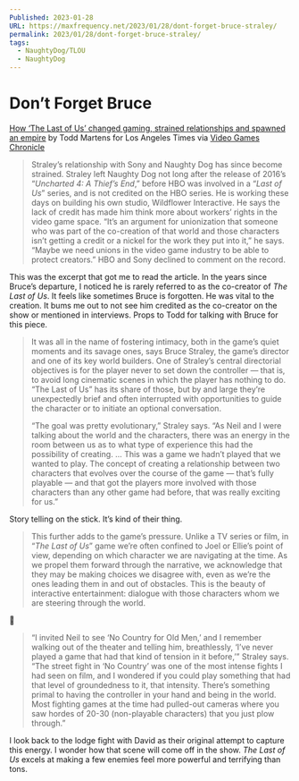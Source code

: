 ```yaml
---
Published: 2023-01-28
URL: https://maxfrequency.net/2023/01/28/dont-forget-bruce-straley/
permalink: 2023/01/28/dont-forget-bruce-straley/
tags:
  - NaughtyDog/TLOU
  - NaughtyDog
---
```

# Don’t Forget Bruce

[How ‘The Last of Us’ changed gaming, strained relationships and spawned an empire](https://www.latimes.com/entertainment-arts/story/2023-01-15/the-last-of-us-hbo-tv-show-video-game-history-neil-druckmann) by Todd Martens for Los Angeles Times via [Video Games Chronicle](https://www.videogameschronicle.com/news/the-last-of-us-co-director-calls-for-unionisation-after-not-getting-hbo-credit/)

> Straley’s relationship with Sony and Naughty Dog has since become strained. Straley left Naughty Dog not long after the release of 2016’s “*Uncharted 4: A Thief’s End*,” before HBO was involved in a “*Last of Us*” series, and is not credited on the HBO series. He is working these days on building his own studio, Wildflower Interactive. He says the lack of credit has made him think more about workers’ rights in the video game space. “It’s an argument for unionization that someone who was part of the co-creation of that world and those characters isn’t getting a credit or a nickel for the work they put into it,” he says. “Maybe we need unions in the video game industry to be able to protect creators.” HBO and Sony declined to comment on the record.

This was the excerpt that got me to read the article. In the years since Bruce’s departure, I noticed he is rarely referred to as the co-creator of *The Last of Us*. It feels like sometimes Bruce is forgotten. He was vital to the creation. It bums me out to not see him credited as the co-creator on the show or mentioned in interviews. Props to Todd for talking with Bruce for this piece.

> It was all in the name of fostering intimacy, both in the game’s quiet moments and its savage ones, says Bruce Straley, the game’s director and one of its key world builders. One of Straley’s central directorial objectives is for the player never to set down the controller — that is, to avoid long cinematic scenes in which the player has nothing to do. “The Last of Us” has its share of those, but by and large they’re unexpectedly brief and often interrupted with opportunities to guide the character or to initiate an optional conversation.
> 
> “The goal was pretty evolutionary,” Straley says. “As Neil and I were talking about the world and the characters, there was an energy in the room between us as to what type of experience this had the possibility of creating. … This was a game we hadn’t played that we wanted to play. The concept of creating a relationship between two characters that evolves over the course of the game — that’s fully playable — and that got the players more involved with those characters than any other game had before, that was really exciting for us.”

Story telling on the stick. It’s kind of their thing.

> This further adds to the game’s pressure. Unlike a TV series or film, in “*The Last of Us*” game we’re often confined to Joel or Ellie’s point of view, depending on which character we are navigating at the time. As we propel them forward through the narrative, we acknowledge that they may be making choices we disagree with, even as we’re the ones leading them in and out of obstacles. This is the beauty of interactive entertainment: dialogue with those characters whom we are steering through the world.

👀

> “I invited Neil to see ‘No Country for Old Men,’ and I remember walking out of the theater and telling him, breathlessly, ‘I’ve never played a game that had that kind of tension in it before,’” Straley says. “The street fight in ‘No Country’ was one of the most intense fights I had seen on film, and I wondered if you could play something that had that level of groundedness to it, that intensity. There’s something primal to having the controller in your hand and being in the world. Most fighting games at the time had pulled-out cameras where you saw hordes of 20-30 (non-playable characters) that you just plow through.”

I look back to the lodge fight with David as their original attempt to capture this energy. I wonder how that scene will come off in the show. *The Last of Us* excels at making a few enemies feel more powerful and terrifying than tons.